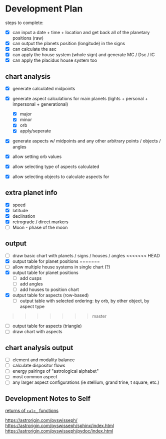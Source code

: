 # Development Plan

steps to complete:

- [x] can input a date + time + location and get back all of the planetary positions (raw)
- [x] can output the planets position (longitude) in the signs
- [x] can calculate the asc
- [x] can apply the house system (whole sign) and generate MC / Dsc / IC
- [x] can apply the placidus house system too

## chart analysis

- [x] generate calculated midpoints
- [x] generate aspect calculations for main planets (lights + personal + impersonal + generational)
  - [x] major
  - [x] minor
  - [x] orb
  - [x] apply/seperate
- [x] generate aspects w/ midpoints and any other arbitrary points / objects / angles

- [x] allow setting orb values
- [x] allow selecting type of aspects calculated
- [x] allow selecting objects to calculate aspects for

## extra planet info

- [x] speed
- [x] latitude
- [x] declination
- [x] retrograde / direct markers
- [ ] Moon - phase of the moon

## output

- [ ] draw basic chart with planets / signs / houses / angles
<<<<<<< HEAD
- [x] output table for planet positions
=======
- [ ] allow multiple house systems in single chart (?)
- [x] output table for planet positions
  - [ ] add cusps
  - [ ] add angles
  - [ ] add houses to position chart
- [x] output table for aspects (row-based)
  - [ ] output table with selected ordering: by orb, by other object, by aspect type
>>>>>>> master
- [ ] output table for aspects (triangle)
- [ ] draw chart with aspects

## chart analysis output

- [ ] element and modality balance
- [ ] calculate dispositor flows
- [ ] energy pairings of "astrological alphabet"
- [ ] most common aspect
- [ ] any larger aspect configurations (ie stellium, grand trine, t square, etc.)

## Development Notes to Self

[returns of `calc_` functions](https://astrorigin.com/pyswisseph/sphinx/programmers_manual/planetary_positions/position_and_speed.html)

https://astrorigin.com/pyswisseph/
https://astrorigin.com/pyswisseph/sphinx/index.html
https://astrorigin.com/pyswisseph/pydoc/index.html
